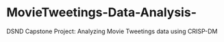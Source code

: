 # MovieTweetings-Data-Analysis-
DSND Capstone Project: Analyzing Movie Tweetings data using CRISP-DM
